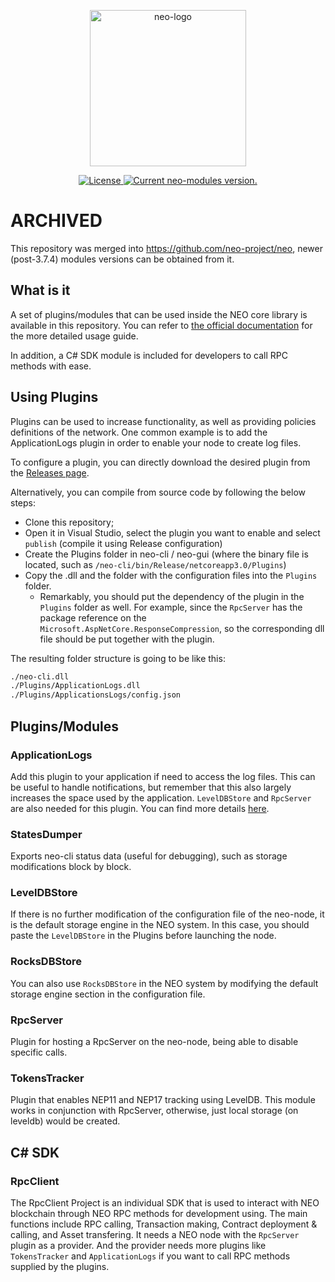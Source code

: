 <p align="center">
<a href="https://neo.org/">
      <img
      src="https://neo3.azureedge.net/images/logo%20files-dark.svg"
      width="250px" alt="neo-logo">
  </a>
</p>

<p align="center">      
  <a href="https://github.com/neo-project/neo-modules/blob/master/LICENSE">
    <img src="https://img.shields.io/badge/license-MIT-blue.svg" alt="License">
  </a>
  <a href="https://github.com/neo-project/neo-modules/releases">
    <img src="https://badge.fury.io/gh/neo-project%2Fneo-modules.svg" alt="Current neo-modules version.">
  </a>    
</p>

# ARCHIVED

This repository was merged into https://github.com/neo-project/neo, newer (post-3.7.4) modules versions can be obtained from it.

## What is it

A set of plugins/modules that can be used inside the NEO core library is available in this repository. You can refer to [the official documentation](https://docs.neo.org/docs/en-us/node/cli/setup.html) for the more detailed usage guide. 

In addition, a C# SDK module is included for developers to call RPC methods with ease.

## Using Plugins
Plugins can be used to increase functionality, as well as providing policies definitions of the network.
One common example is to add the ApplicationLogs plugin in order to enable your node to create log files.

To configure a plugin, you can directly download the desired plugin from the [Releases page](https://github.com/neo-project/neo-modules/releases).

Alternatively, you can compile from source code by following the below steps:
- Clone this repository;
- Open it in Visual Studio, select the plugin you want to enable and select `publish` \(compile it using Release configuration\)
- Create the Plugins folder in neo-cli / neo-gui (where the binary file is located, such as `/neo-cli/bin/Release/netcoreapp3.0/Plugins`)
- Copy the .dll and the folder with the configuration files into the `Plugins` folder.
  - Remarkably, you should put the dependency of the plugin in the `Plugins` folder as well. For example, since the `RpcServer` has the package reference on the `Microsoft.AspNetCore.ResponseCompression`, so the corresponding dll file should be put together with the plugin.

The resulting folder structure is going to be like this:

```sh
./neo-cli.dll
./Plugins/ApplicationLogs.dll
./Plugins/ApplicationsLogs/config.json
```

## Plugins/Modules

### ApplicationLogs
Add this plugin to your application if need to access the log files. This can be useful to handle notifications, but remember that this also largely increases the space used by the application. `LevelDBStore` and `RpcServer` are also needed for this plugin. You can find more details [here](https://docs.neo.org/docs/en-us/reference/rpc/latest-version/api/getapplicationlog.html).

### StatesDumper
Exports neo-cli status data \(useful for debugging\), such as storage modifications block by block.

### LevelDBStore
If there is no further modification of the configuration file of the neo-node, it is the default storage engine in the NEO system. In this case, you should paste the `LevelDBStore` in the Plugins before launching the node.

### RocksDBStore
You can also use `RocksDBStore` in the NEO system by modifying the default storage engine section in the configuration file.

### RpcServer
Plugin for hosting a RpcServer on the neo-node, being able to disable specific calls.

### TokensTracker
Plugin that enables NEP11 and NEP17 tracking using LevelDB.
This module works in conjunction with RpcServer, otherwise, just local storage (on leveldb) would be created. 

## C# SDK

### RpcClient
The RpcClient Project is an individual SDK that is used to interact with NEO blockchain through NEO RPC methods for development using. The main functions include RPC calling, Transaction making, Contract deployment & calling, and Asset transfering.
It needs a NEO node with the `RpcServer` plugin as a provider. And the provider needs more plugins like `TokensTracker` and `ApplicationLogs` if you want to call RPC methods supplied by the plugins.
